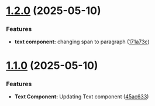 # [1.2.0](https://github.com/eduardo-talavera/ediel-fancy-ui/compare/v1.1.0...v1.2.0) (2025-05-10)


### Features

* **text component:** changing span to paragraph ([171a73c](https://github.com/eduardo-talavera/ediel-fancy-ui/commit/171a73c17fa51f3f2acbfc267b45512ab5c2ed77))

# [1.1.0](https://github.com/eduardo-talavera/ediel-fancy-ui/compare/v1.0.1...v1.1.0) (2025-05-10)


### Features

* **Text Component:** Updating Text component ([45ac633](https://github.com/eduardo-talavera/ediel-fancy-ui/commit/45ac63353a0a844f04d8f07ecbb4adaf0abd97ad))
